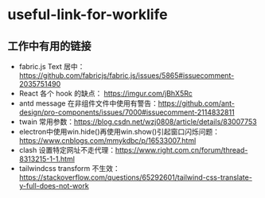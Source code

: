 # useful-link-for-worklife
## 工作中有用的链接
- fabric.js Text 居中： https://github.com/fabricjs/fabric.js/issues/5865#issuecomment-2035751490
- React 各个 hook 的缺点： https://imgur.com/jBhX5Rc
- antd message 在非组件文件中使用有警告：https://github.com/ant-design/pro-components/issues/7000#issuecomment-2114832811
- twain 常用参数：https://blog.csdn.net/wzj0808/article/details/83007753
- electron中使用win.hide()再使用win.show()引起窗口闪烁问题：https://www.cnblogs.com/mmykdbc/p/16533007.html
- clash 设置特定网址不走代理：https://www.right.com.cn/forum/thread-8313215-1-1.html
- tailwindcss transform 不生效：https://stackoverflow.com/questions/65292601/tailwind-css-translate-y-full-does-not-work
